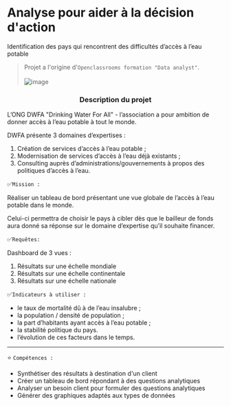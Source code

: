 # Analyse pour aider à la décision d'action

Identification des pays qui rencontrent des difficultés d’accès à l’eau potable

> Projet  a l'origine d'`Openclassrooms formation "Data analyst"`.  <br> <br>
![image](https://github.com/ElenaBayk/Analyse_pour_aide_a_la_decision_d_action/assets/141257192/da6dee90-7be4-405f-9b2b-de6b81032142)





###  <div align="center"> **Description du projet**</div>


 






 L’ONG DWFA "Drinking Water For All" - l’association a pour ambition de donner accès à l’eau potable à tout le monde.
 
DWFA présente 3 domaines d’expertises :

1.	Création de services d’accès à l’eau potable ;
2.	Modernisation de services d’accès à l’eau déjà existants ;
3.	Consulting auprès d’administrations/gouvernements à propos des politiques d’accès à l’eau.

✅`Mission :`

 Réaliser un tableau de bord présentant une vue globale de l’accès à l’eau potable dans le monde.

Celui-ci permettra de choisir le pays à cibler dès que le bailleur de fonds aura donné sa réponse sur le domaine d’expertise qu’il souhaite financer.

✅`Requêtes:`

Dashboard de 3 vues : 

1. Résultats sur une échelle mondiale
2.	Résultats sur une échelle continentale
3.	Résultats sur une échelle nationale


✅`Indicateurs à utiliser :`

  - le taux de mortalité dû à de l’eau insalubre ; 
  -	la population / densité de population ;
  -	la part d’habitants ayant accès à l’eau potable ;
  -	la stabilité politique du pays. 
  -	l’évolution de ces facteurs dans le temps.
---
⭐ `Compétences :`

- Synthétiser des résultats à destination d'un client
- Créer un tableau de bord répondant à des questions analytiques
- Analyser un besoin client pour formuler des questions analytiques
- Générer des graphiques adaptés aux types de données

